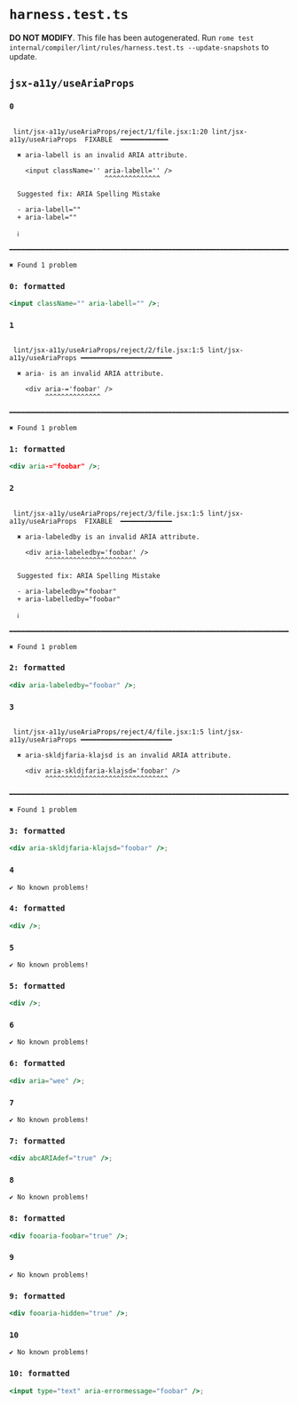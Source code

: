 # `harness.test.ts`

**DO NOT MODIFY**. This file has been autogenerated. Run `rome test internal/compiler/lint/rules/harness.test.ts --update-snapshots` to update.

## `jsx-a11y/useAriaProps`

### `0`

```

 lint/jsx-a11y/useAriaProps/reject/1/file.jsx:1:20 lint/jsx-a11y/useAriaProps  FIXABLE  ━━━━━━━━━━━━

  ✖ aria-labell is an invalid ARIA attribute.

    <input className='' aria-labell='' />
                        ^^^^^^^^^^^^^^

  Suggested fix: ARIA Spelling Mistake

  - aria-labell=""
  + aria-label=""

  ℹ

━━━━━━━━━━━━━━━━━━━━━━━━━━━━━━━━━━━━━━━━━━━━━━━━━━━━━━━━━━━━━━━━━━━━━━━━━━━━━━━━━━━━━━━━━━━━━━━━━━━━

✖ Found 1 problem

```

### `0: formatted`

```jsx
<input className="" aria-labell="" />;

```

### `1`

```

 lint/jsx-a11y/useAriaProps/reject/2/file.jsx:1:5 lint/jsx-a11y/useAriaProps ━━━━━━━━━━━━━━━━━━━━━━━

  ✖ aria- is an invalid ARIA attribute.

    <div aria-='foobar' />
         ^^^^^^^^^^^^^^

━━━━━━━━━━━━━━━━━━━━━━━━━━━━━━━━━━━━━━━━━━━━━━━━━━━━━━━━━━━━━━━━━━━━━━━━━━━━━━━━━━━━━━━━━━━━━━━━━━━━

✖ Found 1 problem

```

### `1: formatted`

```jsx
<div aria-="foobar" />;

```

### `2`

```

 lint/jsx-a11y/useAriaProps/reject/3/file.jsx:1:5 lint/jsx-a11y/useAriaProps  FIXABLE  ━━━━━━━━━━━━━

  ✖ aria-labeledby is an invalid ARIA attribute.

    <div aria-labeledby='foobar' />
         ^^^^^^^^^^^^^^^^^^^^^^^

  Suggested fix: ARIA Spelling Mistake

  - aria-labeledby="foobar"
  + aria-labelledby="foobar"

  ℹ

━━━━━━━━━━━━━━━━━━━━━━━━━━━━━━━━━━━━━━━━━━━━━━━━━━━━━━━━━━━━━━━━━━━━━━━━━━━━━━━━━━━━━━━━━━━━━━━━━━━━

✖ Found 1 problem

```

### `2: formatted`

```jsx
<div aria-labeledby="foobar" />;

```

### `3`

```

 lint/jsx-a11y/useAriaProps/reject/4/file.jsx:1:5 lint/jsx-a11y/useAriaProps ━━━━━━━━━━━━━━━━━━━━━━━

  ✖ aria-skldjfaria-klajsd is an invalid ARIA attribute.

    <div aria-skldjfaria-klajsd='foobar' />
         ^^^^^^^^^^^^^^^^^^^^^^^^^^^^^^^

━━━━━━━━━━━━━━━━━━━━━━━━━━━━━━━━━━━━━━━━━━━━━━━━━━━━━━━━━━━━━━━━━━━━━━━━━━━━━━━━━━━━━━━━━━━━━━━━━━━━

✖ Found 1 problem

```

### `3: formatted`

```jsx
<div aria-skldjfaria-klajsd="foobar" />;

```

### `4`

```
✔ No known problems!

```

### `4: formatted`

```jsx
<div />;

```

### `5`

```
✔ No known problems!

```

### `5: formatted`

```jsx
<div />;

```

### `6`

```
✔ No known problems!

```

### `6: formatted`

```jsx
<div aria="wee" />;

```

### `7`

```
✔ No known problems!

```

### `7: formatted`

```jsx
<div abcARIAdef="true" />;

```

### `8`

```
✔ No known problems!

```

### `8: formatted`

```jsx
<div fooaria-foobar="true" />;

```

### `9`

```
✔ No known problems!

```

### `9: formatted`

```jsx
<div fooaria-hidden="true" />;

```

### `10`

```
✔ No known problems!

```

### `10: formatted`

```jsx
<input type="text" aria-errormessage="foobar" />;

```
